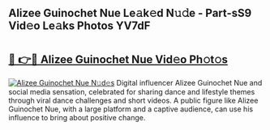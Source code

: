 ## Alizee Guinochet Nue Le𝚊k𝚎d N𝚞𝚍e - Part-sS9 Vid𝚎o Le𝚊ks Photos YV7dF

# <h2><a href="http://fb42545.evod.top/?m=Alizee+Guinochet+Nue">🔗 👉🔴 Alizee Guinochet Nue Vid𝚎o Ph𝚘t𝚘s</a></h2>

[![Alizee Guinochet Nue N𝚞d𝚎s](https://i.imgur.com/8V9OHl7.gif)](http://fb42545.evod.top/?m=Alizee+Guinochet+Nue)
Digital influencer Alizee Guinochet Nue and social media sensation, celebrated for sharing dance and lifestyle themes through viral dance challenges and short videos. A public figure like Alizee Guinochet Nue, with a large platform and a captive audience, can use his influence to bring about positive change. 

